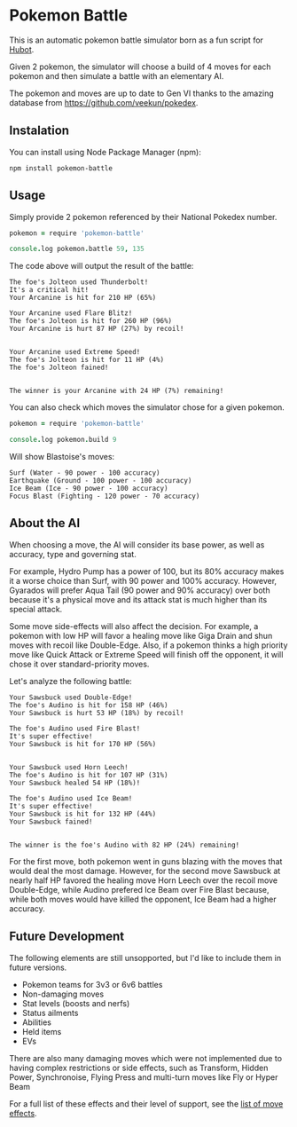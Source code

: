 Pokemon Battle
==============

This is an automatic pokemon battle simulator born as a fun script for [Hubot](http://hubot.github.com/).

Given 2 pokemon, the simulator will choose a build of 4 moves for each pokemon and then simulate a battle with an elementary AI.

The pokemon and moves are up to date to Gen VI thanks to the amazing database from https://github.com/veekun/pokedex.


## Instalation
You can install using Node Package Manager (npm):

```
npm install pokemon-battle
```

## Usage
Simply provide 2 pokemon referenced by their National Pokedex number.

```coffee
pokemon = require 'pokemon-battle'

console.log pokemon.battle 59, 135
```

The code above will output the result of the battle:
```
The foe's Jolteon used Thunderbolt!
It's a critical hit!
Your Arcanine is hit for 210 HP (65%)

Your Arcanine used Flare Blitz!
The foe's Jolteon is hit for 260 HP (96%)
Your Arcanine is hurt 87 HP (27%) by recoil!


Your Arcanine used Extreme Speed!
The foe's Jolteon is hit for 11 HP (4%)
The foe's Jolteon fained!


The winner is your Arcanine with 24 HP (7%) remaining!
```

You can also check which moves the simulator chose for a given pokemon.
```coffee
pokemon = require 'pokemon-battle'

console.log pokemon.build 9
```

Will show Blastoise's moves:
```
Surf (Water - 90 power - 100 accuracy)
Earthquake (Ground - 100 power - 100 accuracy)
Ice Beam (Ice - 90 power - 100 accuracy)
Focus Blast (Fighting - 120 power - 70 accuracy)
```



## About the AI
When choosing a move, the AI will consider its base power, as well as accuracy, type and governing stat.

For example, Hydro Pump has a power of 100, but its 80% accuracy makes it a worse choice than Surf, with 90 power and 100% accuracy. However, Gyarados will prefer Aqua Tail (90 power and 90% accuracy) over both because it's a physical move and its attack stat is much higher than its special attack.

Some move side-effects will also affect the decision. For example, a pokemon with low HP will favor a healing move like Giga Drain and shun moves with recoil like Double-Edge. Also, if a pokemon thinks a high priority move like Quick Attack or Extreme Speed will finish off the opponent, it will chose it over standard-priority moves.

Let's analyze the following battle:

```
Your Sawsbuck used Double-Edge!
The foe's Audino is hit for 158 HP (46%)
Your Sawsbuck is hurt 53 HP (18%) by recoil!

The foe's Audino used Fire Blast!
It's super effective!
Your Sawsbuck is hit for 170 HP (56%)


Your Sawsbuck used Horn Leech!
The foe's Audino is hit for 107 HP (31%)
Your Sawsbuck healed 54 HP (18%)!

The foe's Audino used Ice Beam!
It's super effective!
Your Sawsbuck is hit for 132 HP (44%)
Your Sawsbuck fained!


The winner is the foe's Audino with 82 HP (24%) remaining!
```

For the first move, both pokemon went in guns blazing with the moves that would deal the most damage.
However, for the second move Sawsbuck at nearly half HP favored the healing move Horn Leech over the recoil move Double-Edge, while Audino prefered Ice Beam over Fire Blast because, while both moves would have killed the opponent, Ice Beam had a higher accuracy.

## Future Development
The following elements are still unsopported, but I'd like to include them in future versions.

- Pokemon teams for 3v3 or 6v6 battles
- Non-damaging moves
- Stat levels (boosts and nerfs)
- Status ailments
- Abilities
- Held items
- EVs
 
There are also many damaging moves which were not implemented due to having complex restrictions or side effects, such as Transform, Hidden Power, Synchronoise, Flying Press and multi-turn moves like Fly or Hyper Beam

For a full list of these effects and their level of support, see the [list of move effects](https://github.com/fonse/pokemon-battle/blob/master/docs/effects.md).
